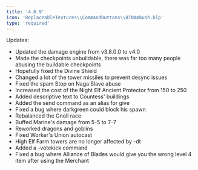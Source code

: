 ```yaml
---
title: '4.0.9'
icon: 'ReplaceableTextures\\CommandButtons\\BTNAmbush.blp'
type: 'required'
---
```



Updates:
 - Updated the damage engine from v3.8.0.0 to v4.0
 - Made the checkpoints unbuildable, there was far too many people abusing the buildable checkpoints
 - Hopefully fixed the Divine Shield
 - Changed a lot of the tower missiles to prevent desync issues
 - Fixed the spam Stop on Naga Slave abuse
 - Increased the cost of the Night Elf Ancient Protector from 150 to 250
 - Added descriptive text to Countess' buildings
 - Added the send command as an alias for give
 - Fixed a bug where darkgreen could block his spawn
 - Rebalanced the Gnoll race
 - Buffed Marine's damage from 5-5 to 7-7
 - Reworked dragons and goblins
 - Fixed Worker's Union autocast
 - High Elf Farm towers are no longer affected by -dt
 - Added a -votekick <color> command
 - Fixed a bug where Alliance of Blades would give you the wrong level 4 item after using the Merchant
